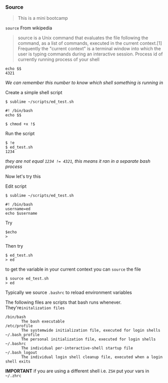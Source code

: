 ### Source 
> This is a mini bootcamp

`source` From wikipedia
>source is a Unix command that evaluates the file following the command, as a list of commands, executed in the current context.[1] Frequently the "current context" is a terminal window into which the user is typing commands during an interactive session.
Process id of currently running process of your 
shell
```
echo $$
4321
```
*We can remember this number to know which shell something is running in* 

Create a simple shell script
```
$ sublime ~/scripts/ed_test.sh
```
```
#! /bin/bash
echo $$
```
```
$ chmod +x !$
```
Run the script
```
$ !e
$ ed_test.sh
1234
```
*they are not equal `1234 != 4321`, this means it ran in a separate bash process* 

Now let's try this 

Edit script
```
$ sublime ~/scripts/ed_test.sh
```
```
#! /bin/bash
username=ed
echo $username
```
Try
```
$echo
>
```
Then try
```
$ ed_test.sh
> ed
```
to get the variable in your current context you can `source` the file
```
$ source ed_test.sh
> ed
```
Typically we source `.bashrc` to reload environment variables

The following files are scripts that bash runs whenever. They're`initalization files`
```
/bin/bash
       The bash executable
/etc/profile
       The systemwide initialization file, executed for login shells
~/.bash_profile
       The personal initialization file, executed for login shells
~/.bashrc
       The individual per-interactive-shell startup file
~/.bash_logout
       The individual login shell cleanup file, executed when a login shell exits
```

**IMPORTANT** if you are using a different shell i.e. `ZSH` put your vars in `~/.zhrc`

